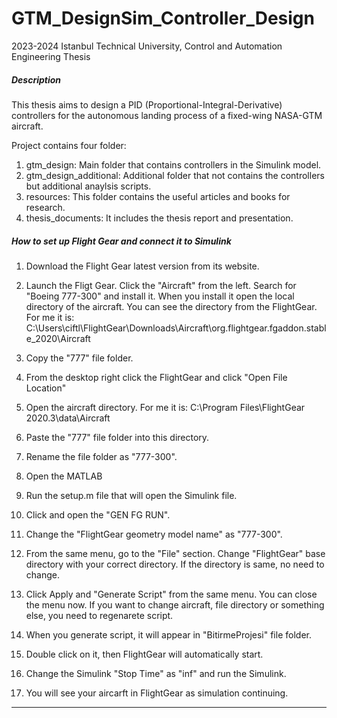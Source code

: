 # GTM_DesignSim_Controller_Design
2023-2024 Istanbul Technical University, Control and Automation Engineering Thesis

##### Description #####
This thesis aims to design a PID (Proportional-Integral-Derivative) controllers for the autonomous landing process of a fixed-wing NASA-GTM aircraft. 

Project contains four folder:

1) gtm_design: Main folder that contains controllers in the Simulink model. 
2) gtm_design_additional: Additional folder that not contains the controllers but additional anaylsis scripts.
3) resources: This folder contains the useful articles and books for research.
4) thesis_documents: It includes the thesis report and presentation.


##### How to set up Flight Gear and connect it to Simulink #####

1) Download the Flight Gear latest version from its website.
2) Launch the Fligt Gear. Click the "Aircraft" from the left. Search for "Boeing 777-300" and install it.
   When you install it open the local directory of the aircraft. You can see the directory from the FlightGear.
   For me it is:
   C:\Users\ciftl\FlightGear\Downloads\Aircraft\org.flightgear.fgaddon.stable_2020\Aircraft

3) Copy the "777" file folder. 

4) From the desktop right click the FlightGear and click "Open File Location"	

5) Open the aircraft directory. For me it is:
   C:\Program Files\FlightGear 2020.3\data\Aircraft
   
6) Paste the "777" file folder into this directory.

7) Rename the file folder as "777-300".

8) Open the MATLAB

9) Run the setup.m file that will open the Simulink file.

10) Click and open the "GEN FG RUN".

11) Change the "FlightGear geometry model name" as "777-300".

12) From the same menu, go to the "File" section. Change "FlightGear" base directory
    with your correct directory. If the directory is same, no need to change.

13) Click Apply and "Generate Script" from the same menu. You can close the menu now.
	If you want to change aircraft, file directory or something else, you need to regenarete script.
	
14) When you generate script, it will appear in "BitirmeProjesi" file folder.

15) Double click on it, then FlightGear will automatically start.

16) Change the Simulink	"Stop Time" as "inf" and run the Simulink.

17) You will see your aircarft in FlightGear as simulation continuing.

--------------------------------------------------------------------------------------